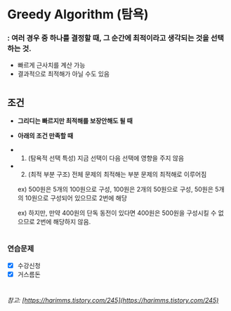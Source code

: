 # Greedy Algorithm (탐욕)

### : 여러 경우 중 하나를 결정할 때, 그 순간에 최적이라고 생각되는 것을 선택하는 것.

- 빠르게 근사치를 계산 가능
- 결과적으로 최적해가 아닐 수도 있음

#

## 조건
 - **그리디는 빠르지만 최적해를 보장안해도 될 때**
 - **아래의 조건 만족할 때**
- 1. (탐욕적 선택 특성) 지금 선택이 다음 선택에 영향을 주지 않음
- 2. (최적 부분 구조) 전체 문제의 최적해는 부분 문제의 최적해로 이루어짐

    ex) 500원은 5개의 100원으로 구성, 100원은 2개의 50원으로 구성, 50원은 5개의 10원으로 구성되어 있으므로 2번에 해당
    
    ex) 하지만, 만약 400원의 단독 동전이 있다면 400원은 500원을 구성시킬 수 없으므로 2번에 해당하지 않음.


#
### 연습문제
- [x] 수강신청
- [x] 거스름돈
#
#


###### 참고: [https://harimms.tistory.com/245](https://harimms.tistory.com/245)